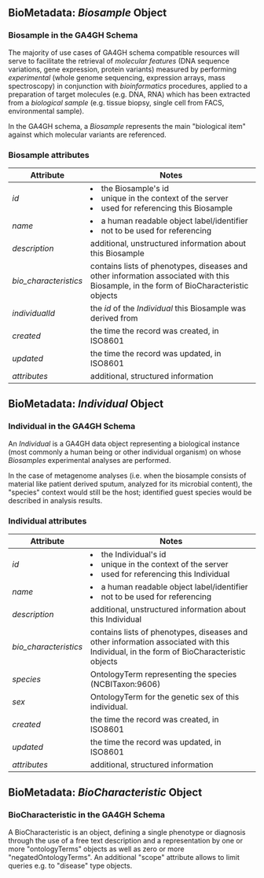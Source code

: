 ## BioMetadata: *Biosample* Object

### Biosample in the GA4GH Schema

The majority of use cases of GA4GH
schema compatible resources will serve to facilitate the retrieval of *molecular
features* (DNA sequence variations, gene expression, protein variants) measured
by performing *experimental* (whole genome sequencing, expression arrays, mass
spectroscopy) in conjunction with *bioinformatics* procedures, applied to a
preparation of target molecules (e.g. DNA, RNA) which has been extracted from a
*biological sample* (e.g. tissue biopsy, single cell from FACS,
environmental sample).

In the GA4GH schema, a *Biosample* represents the main "biological
item" against which molecular variants are referenced.

### Biosample attributes

Attribute | Notes
--- | ---
*id* | <li>the Biosample's id</li><li>unique in the context of the server</li><li>used for referencing this Biosample</li>
*name* | <li>a human readable object label/identifier</li><li>not to be used for referencing</li>
*description* | additional, unstructured information about this Biosample
*bio_characteristics* | contains lists of phenotypes, diseases and other information associated with this Biosample, in the form of BioCharacteristic objects
*individualId* | the *id* of the *Individual* this Biosample was derived from
*created* | the time the record was created, in ISO8601
*updated* | the time the record was updated, in ISO8601
*attributes* | additional, structured information


## BioMetadata: *Individual* Object

### Individual in the GA4GH Schema

An *Individual* is a GA4GH data object representing a biological instance
(most commonly a human being or other individual organism) on whose *Biosamples*
experimental analyses are performed.

In the case of metagenome analyses (i.e. when the biosample consists of
material like patient derived sputum, analyzed for its microbial content), the
"species" context would still be the host; identified guest species would
be described in analysis results.

### Individual attributes

Attribute | Notes
--- | ---
*id* | <li>the Individual's id</li><li>unique in the context of the server</li><li>used for referencing this Individual</li>
*name* | <li>a human readable object label/identifier</li><li>not to be used for referencing</li>
*description* | additional, unstructured information about this Individual
*bio_characteristics* | contains lists of phenotypes, diseases and other information associated with this Individual, in the form of BioCharacteristic objects
*species*  | OntologyTerm representing the species (NCBITaxon:9606)
*sex*  | OntologyTerm for the genetic sex of this individual.
*created* | the time the record was created, in ISO8601
*updated* | the time the record was updated, in ISO8601
*attributes* | additional, structured information


## BioMetadata: *BioCharacteristic* Object

### BioCharacteristic in the GA4GH Schema

A BioCharacteristic is an object, defining a single phenotype or diagnosis
through the use of a free text description and a representation by one or
more "ontologyTerms" objects as well as zero or more "negatedOntologyTerms".
An additional "scope" attribute allows to limit queries e.g. to "disease" type
objects.
